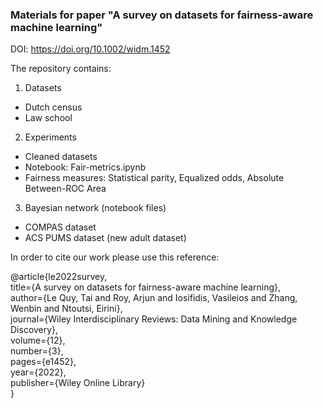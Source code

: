 ### Materials for paper "A survey on datasets for fairness-aware machine learning"
DOI: https://doi.org/10.1002/widm.1452

The repository contains:
1. Datasets
- Dutch census
- Law school
2. Experiments
- Cleaned datasets
- Notebook: Fair-metrics.ipynb
- Fairness measures: Statistical parity, Equalized odds, Absolute Between-ROC Area
3. Bayesian network (notebook files)
- COMPAS dataset
- ACS PUMS dataset (new adult dataset) 

In order to cite our work please use this reference:

@article{le2022survey, <br>
  title={A survey on datasets for fairness-aware machine learning}, <br>
  author={Le Quy, Tai and Roy, Arjun and Iosifidis, Vasileios and Zhang, Wenbin and Ntoutsi, Eirini}, <br>
  journal={Wiley Interdisciplinary Reviews: Data Mining and Knowledge Discovery}, <br>
  volume={12}, <br>
  number={3}, <br>
  pages={e1452}, <br>
  year={2022}, <br>
  publisher={Wiley Online Library} <br>
}
